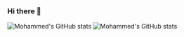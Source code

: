 ### Hi there 👋

<!--
**mmohiesen96/mmohiesen96** is a ✨ _special_ ✨ repository because its `README.md` (this file) appears on your GitHub profile.

Here are some ideas to get you started:

- 🔭 I’m currently working on ...
- 🌱 I’m currently learning ...
- 👯 I’m looking to collaborate on ...
- 🤔 I’m looking for help with ...
- 💬 Ask me about ...
- 📫 How to reach me: ...
- 😄 Pronouns: ...
- ⚡ Fun fact: ...
-->
![Mohammed's GitHub stats](https://github-readme-stats.vercel.app/api?username=mmohiesen96&count_private=true)
![Mohammed's GitHub stats](https://github-readme-stats.vercel.app/api?username=mmohiesen96&show_icons=true)
